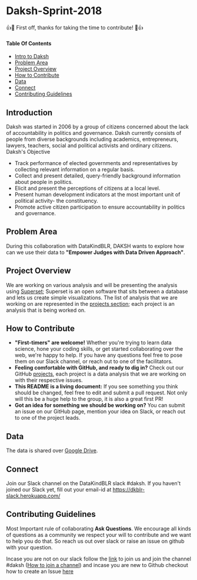 # Daksh-Sprint-2018
:+1::tada: First off, thanks for taking the time to contribute! :tada::+1:

#### Table Of Contents
  - [Intro to Daksh](#introduction)
  - [Problem Area](#problem-area)
  - [Project Overview](#project-overview)
  - [How to Contribute](#how-to-contribute)
  - [Data](#data)
  - [Connect](#connect)
  - [Contributing Guidelines](#contributing-guidelines)

## Introduction
Daksh was started in 2006 by a group of citizens concerned about the lack of accountability in politics and governance. Daksh currently consists of people from diverse backgrounds including academics, entrepreneurs, lawyers, teachers, social and political activists and ordinary citizens.
Daksh's Objective

  - Track performance of elected governments and representatives by collecting relevant information on a regular basis.
  - Collect and present detailed, query-friendly background information about people in politics.
  - Elicit and present the perceptions of citizens at a local level.
  - Present human development indicators at the most important unit of political activity- the constituency.
  - Promote active citizen participation to ensure accountability in politics and governance.

## Problem Area
During this collaboration with DataKindBLR, DAKSH wants to explore how can we use their data to **"Empower Judges with Data Driven Approach"**.

## Project Overview
We are working on various analysis and will be presenting the analysis using [Superset](https://superset.incubator.apache.org/); Superset is an open software that sits between a database and lets us create simple visualizations. The list of analysis that we are working on are represented in the [projects section](https://github.com/DataKind-BLR/Daksh-Sprint-2018/projects); each project is an analysis that is being worked on.

## How to Contribute
- **"First-timers" are welcome!** Whether you're trying to learn data science, hone your coding skills, or get started collaborating over the web, we're happy to help. If you have any questions feel free to pose them on our Slack channel, or reach out to one of the facilitators.
- **Feeling comfortable with GitHub, and ready to dig in?** Check out our GitHub [projects](https://github.com/DataKind-BLR/Daksh-Sprint-2018/projects), each project is a data analysis that we are working on with their respective issues.
- **This README is a living document:** If you see something you think should be changed, feel free to edit and submit a pull request. Not only will this be a huge help to the group, it is also a great first PR!
- **Got an idea for something we should be working on?** You can submit an issue on our GitHub page, mention your idea on Slack, or reach out to one of the project leads.

## Data
The data is shared over [Google Drive](https://drive.google.com/open?id=1htpC7iDECumKrckDgBl6gzFcqM07ztX3).

## Connect
Join our Slack channel on the DataKindBLR slack #daksh. If you haven't joined our Slack yet, fill out your email-id at https://dkblr-slack.herokuapp.com/

## Contributing Guidelines
Most Important rule of collaborating **Ask Questions**. We encourage all kinds of questions as a community we respect your will to contribute and we want to help you do that. So reach us out over slack or raise an issue on github with your question.

Incase you are not on our slack follow the [link](https://dkblr-slack.herokuapp.com/) to join us and join the channel #daksh ([How to join a channel](https://www.wikihow.com/Join-a-Channel-on-Slack)) and incase you are new to Github checkout how to create an Issue [here](https://help.github.com/articles/creating-an-issue/)
